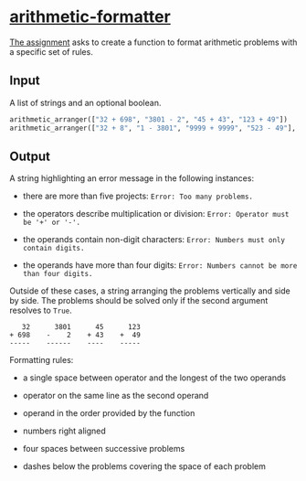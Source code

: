 # [arithmetic-formatter](https://replit.com/@borntofrappe/boilerplate-arithmetic-formatter)

[The assignment](https://www.freecodecamp.org/learn/scientific-computing-with-python/scientific-computing-with-python-projects/arithmetic-formatter) asks to create a function to format arithmetic problems with a specific set of rules.

## Input

A list of strings and an optional boolean.

```py
arithmetic_arranger(["32 + 698", "3801 - 2", "45 + 43", "123 + 49"])
arithmetic_arranger(["32 + 8", "1 - 3801", "9999 + 9999", "523 - 49"], True)
```

## Output

A string highlighting an error message in the following instances:

- there are more than five projects: `Error: Too many problems.`

- the operators describe multiplication or division: `Error: Operator must be '+' or '-'.`

- the operands contain non-digit characters: `Error: Numbers must only contain digits.`

- the operands have more than four digits: `Error: Numbers cannot be more than four digits.`

Outside of these cases, a string arranging the problems vertically and side by side. The problems should be solved only if the second argument resolves to `True`.

```text
   32      3801      45      123
+ 698    -    2    + 43    +  49
-----    ------    ----    -----
```

Formatting rules:

- a single space between operator and the longest of the two operands

- operator on the same line as the second operand

- operand in the order provided by the function

- numbers right aligned

- four spaces between successive problems

- dashes below the problems covering the space of each problem
